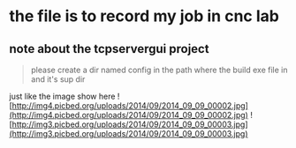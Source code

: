 # the file is to record my job in cnc lab
## note about the tcpservergui project
> please create a dir named config in the path where the build exe file in and it's sup dir

just like the image show here
![http://img4.picbed.org/uploads/2014/09/2014_09_09_00002.jpg](http://img4.picbed.org/uploads/2014/09/2014_09_09_00002.jpg)
![http://img3.picbed.org/uploads/2014/09/2014_09_09_00003.jpg](http://img3.picbed.org/uploads/2014/09/2014_09_09_00003.jpg)
